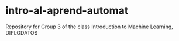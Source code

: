 # intro-al-aprend-automat
Repository for Group 3 of the class Introduction to Machine Learning, DIPLODATOS
